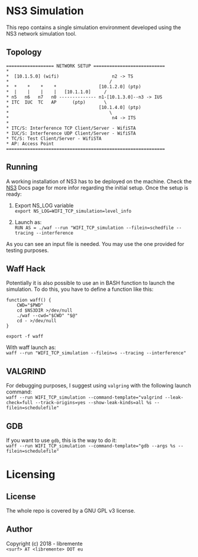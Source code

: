 # NS3 Simulation 

This repo contains a single simulation environment developed using the NS3
network simulation tool. 

## Topology
```
================== NETWORK SETUP ===========================
*
*  [10.1.5.0] (wifi)                    n2 -> TS
*                                      /
*  *    *    *    *                [10.1.2.0] (ptp)
*  |    |    |    |   [10.1.1.0]     /
* n5   n6   n7   n0 -------------- n1-[10.1.3.0]--n3 -> IUS
* ITC  IUC  TC   AP      (ptp)       \
*                                  [10.1.4.0] (ptp)
*                                      \
*                                       n4 -> ITS
*
* ITC/S: Interference TCP Client/Server - WifiSTA
* IUC/S: Interference UDP Client/Server - WifiSTA
* TC/S: Test Client/Server - WifiSTA
* AP: Access Point
============================================================
```

## Running
A working installation of NS3 has to be deployed on the machine. 
Check the [NS3](https://www.nsnam.org/ns-3-28/documentation/) Docs page for
more infor regarding the initial setup. 
Once the setup is ready:

1. Export NS_LOG variable  
`export NS_LOG=WIFI_TCP_simulation=level_info`

2. Launch as:  
`RUN AS = ./waf --run "WIFI_TCP_simulation --filein=schedfile --tracing --interference`

As you can see an input file is needed. You may use the one provided for
testing purposes. 

## Waff Hack 
Potentially it is also possible to use an in BASH function to launch the
simulation. To do this, you have to define a function like this:

```
function waff() {
    CWD="$PWD"
    cd $NS3DIR >/dev/null
    ./waf --cwd="$CWD" "$@"
    cd - >/dev/null
}

export -f waff
```

With waff launch as:  
`waff --run "WIFI_TCP_simulation --filein=s --tracing --interference"`

## VALGRIND
For debugging purposes, I suggest using `valgring` with the following launch
command:  
`waff --run WIFI_TCP_simulation --command-template="valgrind --leak-check=full --track-origins=yes --show-leak-kinds=all %s --filein=schedulefile"`

## GDB
If you want to use `gdb`, this is the way to do it:  
`waff --run WIFI_TCP_simulation --command-template="gdb --args %s --filein=schedulefile"`

# Licensing
## License
The whole repo is covered by a GNU GPL v3 license.

## Author
Copyright (c) 2018 - libremente  
`<surf> AT <libremente> DOT eu`


